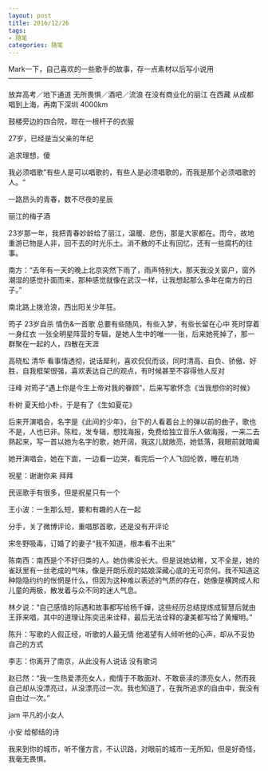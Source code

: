 ```yaml
---
layout: post
title: 2016/12/26
tags:
- 随笔
categories: 随笔
---
```

Mark一下，自己喜欢的一些歌手的故事，存一点素材以后写小说用
————————————

放弃高考／地下通道 无所畏惧／酒吧／流浪 在没有商业化的丽江 在西藏 从成都唱到上海，再南下深圳 4000km

鼓楼旁边的四合院，晾在一根杆子的衣服

27岁，已经是当父亲的年纪

追求理想，傻

我必须唱歌”有些人是可以唱歌的，有些人是必须唱歌的，而我是那个必须唱歌的人。“

一路昂头的青春，数不尽夜的星辰

丽江的梅子酒

23岁那一年，我把青春妙龄给了丽江，温暖、悲伤，那是大家都在。而今，故地重游已物是人非，回不去的时光乐土。消不散的不止有回忆，还有一些腐朽的往事。

南方：“去年有一天的晚上北京突然下雨了，雨声特别大，那天我没关窗户，窗外潮湿的感觉扑面而来，那种感觉就像在武汉一样，让我想起那么多年在南方的日子。”

南北路上拨沧浪，西出阳关少年狂。

筠子 23岁自杀 情伤&amp;一首歌 总要有些随风，有些入梦，有些长留在心中 死时穿着一身红衣
一张全明星阵营的专辑，是她人生中的唯一一张，后来她死掉了，那一群聚在一起的人，四散在天涯

高晓松 清华 看事情透彻，说话犀利，喜欢侃侃而谈，同时清高、自负、骄傲、好胜，自我框架很强，喜欢表达自己的观点，有时候甚至不容得他人反对

汪峰 对筠子“遇上你是今生上帝对我的眷顾”，后来写歌怀念《当我想你的时候》

朴树 夏天给小朴，于是有了《生如夏花》

后来开演唱会，名字是《此间的少年》，台下的人看着台上的弹以前的曲子，歌也不是，人也已非。陈粒，发专辑，想找海报，免费给独立音乐人做海报，一来二去熟起来，写一首以她为名字的歌，她开阔，我这儿就敞亮，她低落，我眼前就暗阖

她开演唱会，她在下面，一边看一边哭，看完后一个人飞回伦敦，睡在机场

祝星：谢谢你来 拜拜

民谣歌手有很多，但是祝星只有一个

王小波：一生那么短，要和有趣的人在一起

分手，关了微博评论，重唱那首歌，还是没有开评论

宋冬野吸毒，订婚了的妻子“我不知道，根本看不出来”

陈南西：南西是个不好归类的人。她仿佛没长大。但是说她幼稚，又不全是，她的雀跃里有一丝老成的气味，像是开朗乐观的姑娘深藏心底的无可奈何。我不知道这种隐隐约约的怅惘是什么，但因为这种难以表述的气质的存在，她像是横跨成人和儿童的两极，散发着与众不同的迷人气息。

林夕说：“自己感情的际遇和故事都写给杨千嬅，这些经历总结提炼成智慧后就由王菲来唱，其中的道理让陈奕迅来诠释，最后无法诠释的凄美都写给了黄耀明。”

陈升：写歌的人假正经，听歌的人最无情 他渴望有人倾听他的心声，却从不妥协自己的方式

李志：你离开了南京，从此没有人说话 没有歌词

赵已然：“我一生热爱漂亮女人，痴情于不敢面对、不敢亵渎的漂亮女人，然而我自己却从没漂亮过，从没漂亮过一次。我也知道了，在我所追求的自由中，我没有自由过一次。”

jam 平凡的小女人

小安 给郁结的诗 

我来到你的城市，听不懂方言，不认识路，对眼前的城市一无所知，但是好奇怪，我毫无畏惧。

